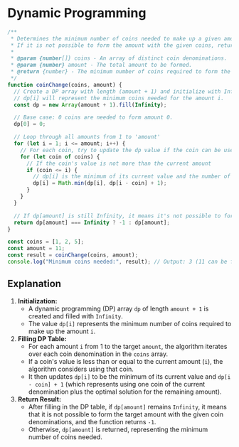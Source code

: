 # Dynamic Programming

```js
/**
 * Determines the minimum number of coins needed to make up a given amount.
 * If it is not possible to form the amount with the given coins, returns -1.
 *
 * @param {number[]} coins - An array of distinct coin denominations.
 * @param {number} amount - The total amount to be formed.
 * @return {number} - The minimum number of coins required to form the amount, or -1 if it's not possible.
 */
function coinChange(coins, amount) {
  // Create a DP array with length (amount + 1) and initialize with Infinity.
  // dp[i] will represent the minimum coins needed for the amount i.
  const dp = new Array(amount + 1).fill(Infinity);

  // Base case: 0 coins are needed to form amount 0.
  dp[0] = 0;

  // Loop through all amounts from 1 to 'amount'
  for (let i = 1; i <= amount; i++) {
    // For each coin, try to update the dp value if the coin can be used.
    for (let coin of coins) {
      // If the coin's value is not more than the current amount
      if (coin <= i) {
        // dp[i] is the minimum of its current value and the number of coins needed for (i - coin) plus one coin
        dp[i] = Math.min(dp[i], dp[i - coin] + 1);
      }
    }
  }

  // If dp[amount] is still Infinity, it means it's not possible to form that amount with given coins.
  return dp[amount] === Infinity ? -1 : dp[amount];
}

const coins = [1, 2, 5];
const amount = 11;
const result = coinChange(coins, amount);
console.log("Minimum coins needed:", result); // Output: 3 (11 can be formed by 5 + 5 + 1)
```

## Explanation

1. **Initialization:**
   - A dynamic programming (DP) array `dp` of length `amount + 1` is created and filled with `Infinity`.
   - The value `dp[i]` represents the minimum number of coins required to make up the amount `i`.
2. **Filling DP Table:**
   - For each amount `i` from 1 to the target `amount`, the algorithm iterates over each coin denomination in the `coins` array.
   - If a coin's value is less than or equal to the current amount (`i`), the algorithm considers using that coin.
   - It then updates `dp[i]` to be the minimum of its current value and `dp[i - coin] + 1` (which represents using one coin of the current denomination plus the optimal solution for the remaining amount).
3. **Return Result:**
   - After filling in the DP table, if `dp[amount]` remains `Infinity`, it means that it is not possible to form the target amount with the given coin denominations, and the function returns `-1`.
   - Otherwise, `dp[amount]` is returned, representing the minimum number of coins needed.
